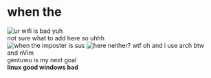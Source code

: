 # when the

<img src="https://komarev.com/ghpvc/?username=Kopamed&color=0CCCCC" alt="ur wifi is bad">
yuh<br>
not sure what to add here so uhhh<br>
<img src="https://github-readme-stats.vercel.app/api?username=Kopamed&show_icons=true&theme=radical" alt="when the imposter is sus">
<img src="https://github-readme-stats.vercel.app/api/top-langs/?username=Kopamed&layout=compact&theme=radical" alt="here neither? wtf">
oh and i use arch btw<br>
and nVim<br>
<str>gentuwu is my next goal</str><br>
<b>linux good windows bad</b>

<!-- home-made memes be like https://imgflip.com/i/54c7r9 lmao -->
